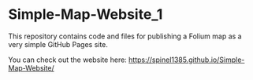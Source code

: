 # Simple-Map-Website_1

This repository contains code and files for publishing a Folium map as a very simple GitHub Pages site.

You can check out the website here: https://spinel1385.github.io/Simple-Map-Website/
